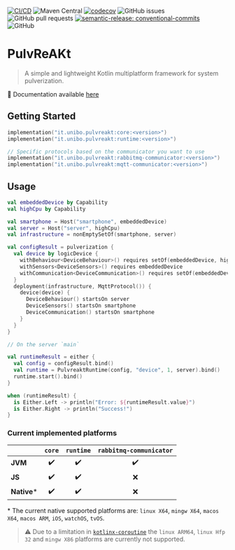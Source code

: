 [![CI/CD](https://github.com/pulvreakt/pulvreakt/actions/workflows/dispatchers.yml/badge.svg?branch=master)](https://github.com/pulvreakt/pulvreakt/actions/workflows/dispatchers.yml)
![Maven Central](https://img.shields.io/maven-central/v/it.unibo.pulvreakt/core)
[![codecov](https://codecov.io/gh/pulvreakt/pulvreakt/branch/master/graph/badge.svg?token=L3NJH26WWJ)](https://codecov.io/gh/pulvreakt/pulvreakt)
![GitHub issues](https://img.shields.io/github/issues/pulvreakt/pulvreakt)
![GitHub pull requests](https://img.shields.io/github/issues-pr/pulvreakt/pulvreakt)
[![semantic-release: conventional-commits](https://img.shields.io/badge/semantic--release-conventional_commits-e10098?logo=semantic-release)](https://github.com/semantic-release/semantic-release)
![GitHub](https://img.shields.io/github/license/pulvreakt/pulvreakt)

# PulvReAKt

> A simple and lightweight Kotlin multiplatform framework for system pulverization.

📘 Documentation available [here](https://pulvreakt.github.io/pulvreakt)

## Getting Started

```kotlin
implementation("it.unibo.pulvreakt:core:<version>")
implementation("it.unibo.pulvreakt:runtime:<version>")

// Specific protocols based on the communicator you want to use
implementation("it.unibo.pulvreakt:rabbitmq-communicator:<version>")
implementation("it.unibo.pulvreakt:mqtt-communicator:<version>")
```

## Usage

```kotlin
val embeddedDevice by Capability
val highCpu by Capability

val smartphone = Host("smartphone", embeddedDevice)
val server = Host("server", highCpu)
val infrastructure = nonEmptySetOf(smartphone, server)

val configResult = pulverization {
  val device by logicDevice {
    withBehaviour<DeviceBehaviour>() requires setOf(embeddedDevice, highCpu)
    withSensors<DeviceSensors>() requires embeddedDevice
    withCommunication<DeviceCommunication>() requires setOf(embeddedDevice, highCpu)
  }
  deployment(infrastructure, MqttProtocol()) {
    device(device) {
      DeviceBehaviour() startsOn server
      DeviceSensors() startsOn smartphone
      DeviceCommunication() startsOn smartphone
    }
  }
}

// On the server `main`

val runtimeResult = either {
  val config = configResult.bind()
  val runtime = PulvreaktRuntime(config, "device", 1, server).bind()
  runtime.start().bind()
}

when (runtimeResult) {
  is Either.Left -> println("Error: ${runtimeResult.value}")
  is Either.Right -> println("Success!")
}
```

### Current implemented platforms

|             |       `core`       |     `runtime`      | `rabbitmq-communicator` |
|-------------|:------------------:|:------------------:|:-----------------------:|
| **JVM**     | :heavy_check_mark: | :heavy_check_mark: |   :heavy_check_mark:    |
| **JS**      | :heavy_check_mark: | :heavy_check_mark: |           :x:           |
| **Native*** | :heavy_check_mark: | :heavy_check_mark: |           :x:           |

\* The current native supported platforms
are: `linux X64`, `mingw X64`, `macos X64`, `macos ARM`, `iOS`, `watchOS`, `tvOS`.

> ⚠️ Due to a limitation in [`kotlinx-coroutine`](https://github.com/Kotlin/kotlinx.coroutines/issues/855)
> the `linux ARM64`, `linux Hfp 32` and `mingw X86` platforms are currently not supported.
